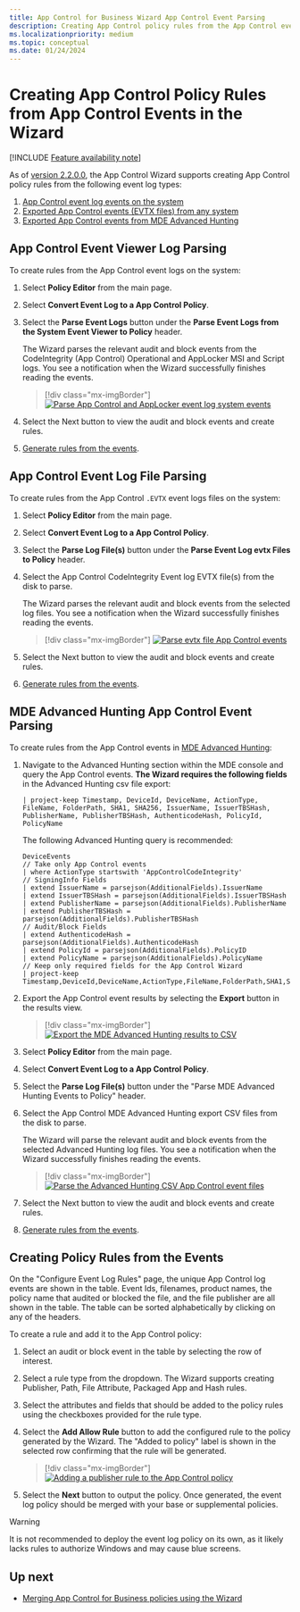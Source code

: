 ```yaml
---
title: App Control for Business Wizard App Control Event Parsing
description: Creating App Control policy rules from the App Control event logs and the MDE Advanced Hunting App Control events.
ms.localizationpriority: medium
ms.topic: conceptual
ms.date: 01/24/2024
---
```


# Creating App Control Policy Rules from App Control Events in the Wizard

[!INCLUDE [Feature availability note](../includes/feature-availability-note.md)]

As of [version 2.2.0.0](https://webapp-wdac-wizard.azurewebsites.net/archives.html), the App Control Wizard supports creating App Control policy rules from the following event log types:

1. [App Control event log events on the system](#app-control-event-viewer-log-parsing)
2. [Exported App Control events (EVTX files) from any system](#app-control-event-log-file-parsing)
3. [Exported App Control events from MDE Advanced Hunting](#mde-advanced-hunting-app-control-event-parsing)

## App Control Event Viewer Log Parsing

To create rules from the App Control event logs on the system:

1. Select **Policy Editor** from the main page.
2. Select **Convert Event Log to a App Control Policy**.
3. Select the **Parse Event Logs** button under the **Parse Event Logs from the System Event Viewer to Policy** header.

   The Wizard parses the relevant audit and block events from the CodeIntegrity (App Control) Operational and AppLocker MSI and Script logs. You see a notification when the Wizard successfully finishes reading the events.

   > [!div class="mx-imgBorder"]
   > [![Parse App Control and AppLocker event log system events](../images/appcontrol-wizard-event-log-system.png)](../images/appcontrol-wizard-event-log-system-expanded.png)

4. Select the Next button to view the audit and block events and create rules.
5. [Generate rules from the events](#creating-policy-rules-from-the-events).

## App Control Event Log File Parsing

To create rules from the App Control `.EVTX` event logs files on the system:

1. Select **Policy Editor** from the main page.
2. Select **Convert Event Log to a App Control Policy**.
3. Select the **Parse Log File(s)** button under the **Parse Event Log evtx Files to Policy** header.
4. Select the App Control CodeIntegrity Event log EVTX file(s) from the disk to parse.

   The Wizard parses the relevant audit and block events from the selected log files. You see a notification when the Wizard successfully finishes reading the events.

   > [!div class="mx-imgBorder"]
   > [![Parse evtx file App Control events](../images/appcontrol-wizard-event-log-files.png)](../images/appcontrol-wizard-event-log-files-expanded.png)

5. Select the Next button to view the audit and block events and create rules.
6. [Generate rules from the events](#creating-policy-rules-from-the-events).

## MDE Advanced Hunting App Control Event Parsing

To create rules from the App Control events in [MDE Advanced Hunting](../operations/querying-application-control-events-centrally-using-advanced-hunting.md):

1. Navigate to the Advanced Hunting section within the MDE console and query the App Control events. **The Wizard requires the following fields** in the Advanced Hunting csv file export:

   ```KQL
   | project-keep Timestamp, DeviceId, DeviceName, ActionType, FileName, FolderPath, SHA1, SHA256, IssuerName, IssuerTBSHash, PublisherName, PublisherTBSHash, AuthenticodeHash, PolicyId, PolicyName
   ```

   The following Advanced Hunting query is recommended:

   ```KQL
   DeviceEvents
   // Take only App Control events
   | where ActionType startswith 'AppControlCodeIntegrity'
   // SigningInfo Fields
   | extend IssuerName = parsejson(AdditionalFields).IssuerName
   | extend IssuerTBSHash = parsejson(AdditionalFields).IssuerTBSHash
   | extend PublisherName = parsejson(AdditionalFields).PublisherName
   | extend PublisherTBSHash = parsejson(AdditionalFields).PublisherTBSHash
   // Audit/Block Fields
   | extend AuthenticodeHash = parsejson(AdditionalFields).AuthenticodeHash
   | extend PolicyId = parsejson(AdditionalFields).PolicyID
   | extend PolicyName = parsejson(AdditionalFields).PolicyName
   // Keep only required fields for the App Control Wizard
   | project-keep Timestamp,DeviceId,DeviceName,ActionType,FileName,FolderPath,SHA1,SHA256,IssuerName,IssuerTBSHash,PublisherName,PublisherTBSHash,AuthenticodeHash,PolicyId,PolicyName
   ```

2. Export the App Control event results by selecting the **Export** button in the results view.

   > [!div class="mx-imgBorder"]
   > [![Export the MDE Advanced Hunting results to CSV](../images/appcontrol-wizard-event-log-mde-ah-export.png)](../images/appcontrol-wizard-event-log-mde-ah-export-expanded.png)

3. Select **Policy Editor** from the main page.
4. Select **Convert Event Log to a App Control Policy**.
5. Select the **Parse Log File(s)** button under the "Parse MDE Advanced Hunting Events to Policy" header.
6. Select the App Control MDE Advanced Hunting export CSV files from the disk to parse.

   The Wizard will parse the relevant audit and block events from the selected Advanced Hunting log files. You see a notification when the Wizard successfully finishes reading the events.

   > [!div class="mx-imgBorder"]
   > [![Parse the Advanced Hunting CSV App Control event files](../images/appcontrol-wizard-event-log-mde-ah-parsing.png)](../images/appcontrol-wizard-event-log-mde-ah-parsing-expanded.png)

7. Select the Next button to view the audit and block events and create rules.
8. [Generate rules from the events](#creating-policy-rules-from-the-events).

## Creating Policy Rules from the Events

On the "Configure Event Log Rules" page, the unique App Control log events are shown in the table. Event Ids, filenames, product names, the policy name that audited or blocked the file, and the file publisher are all shown in the table. The table can be sorted alphabetically by clicking on any of the headers.

To create a rule and add it to the App Control policy:

1. Select an audit or block event in the table by selecting the row of interest.
2. Select a rule type from the dropdown. The Wizard supports creating Publisher, Path, File Attribute, Packaged App and Hash rules.
3. Select the attributes and fields that should be added to the policy rules using the checkboxes provided for the rule type.
4. Select the **Add Allow Rule** button to add the configured rule to the policy generated by the Wizard. The "Added to policy" label is shown in the selected row confirming that the rule will be generated.

   > [!div class="mx-imgBorder"]
   > [![Adding a publisher rule to the App Control policy](../images/appcontrol-wizard-event-rule-creation.png)](../images/appcontrol-wizard-event-rule-creation-expanded.png)

5. Select the **Next** button to output the policy. Once generated, the event log policy should be merged with your base or supplemental policies.

> [!WARNING]
> It is not recommended to deploy the event log policy on its own, as it likely lacks rules to authorize Windows and may cause blue screens.

## Up next

- [Merging App Control for Business policies using the Wizard](appcontrol-wizard-merging-policies.md)
